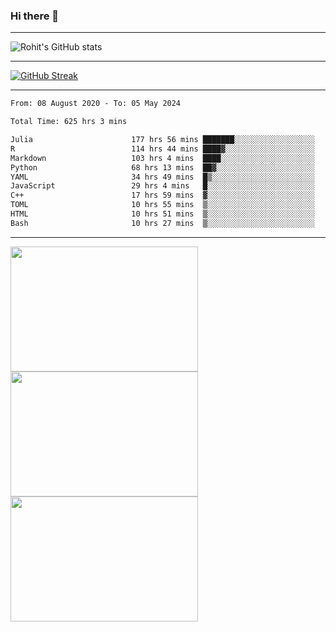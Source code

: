### Hi there 👋

<hr/>

![Rohit's GitHub stats](https://github-readme-stats.vercel.app/api?username=RohitRathore1&show_icons=true&theme=transparent)

<hr/>

[![GitHub Streak](http://github-readme-streak-stats.herokuapp.com?user=RohitRathore1&theme=dark&mode=weekly)](https://git.io/streak-stats)

<hr/>

<!--START_SECTION:waka-->

```txt
From: 08 August 2020 - To: 05 May 2024

Total Time: 625 hrs 3 mins

Julia                      177 hrs 56 mins ███████░░░░░░░░░░░░░░░░░░   28.47 %
R                          114 hrs 44 mins ████▓░░░░░░░░░░░░░░░░░░░░   18.36 %
Markdown                   103 hrs 4 mins  ████░░░░░░░░░░░░░░░░░░░░░   16.49 %
Python                     68 hrs 13 mins  ██▓░░░░░░░░░░░░░░░░░░░░░░   10.92 %
YAML                       34 hrs 49 mins  █▒░░░░░░░░░░░░░░░░░░░░░░░   05.57 %
JavaScript                 29 hrs 4 mins   █░░░░░░░░░░░░░░░░░░░░░░░░   04.65 %
C++                        17 hrs 59 mins  ▓░░░░░░░░░░░░░░░░░░░░░░░░   02.88 %
TOML                       10 hrs 55 mins  ▒░░░░░░░░░░░░░░░░░░░░░░░░   01.75 %
HTML                       10 hrs 51 mins  ▒░░░░░░░░░░░░░░░░░░░░░░░░   01.74 %
Bash                       10 hrs 27 mins  ▒░░░░░░░░░░░░░░░░░░░░░░░░   01.67 %
```

<!--END_SECTION:waka-->

<hr/>

<p>
  <img src="https://wakatime.com/share/@TeAmp0is0N/0205e68a-e5ed-48bf-b870-3c94c1fa77d3.svg" width="300" height="200">
  <img src="https://wakatime.com/share/@TeAmp0is0N/3935ee43-08a3-493e-8b95-60c1f9204b15.svg" width="300" height="200">
  <img src="https://wakatime.com/share/@TeAmp0is0N/8717aacc-7340-44e0-abb1-987dc9823fcd.svg" width="300" height="200">
</p>




